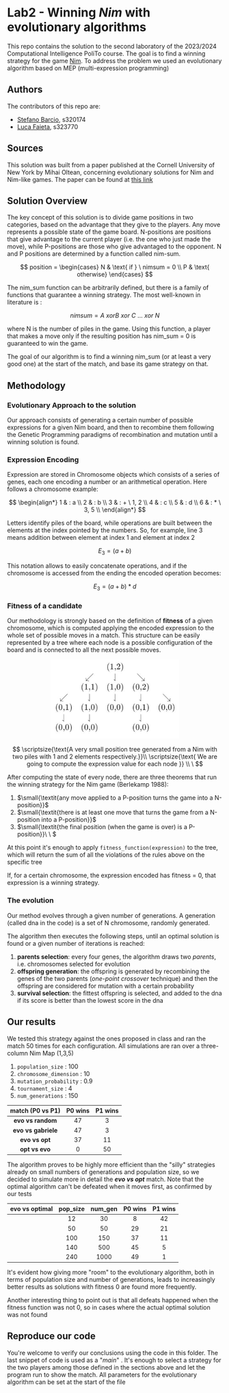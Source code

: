 # Lab2 - Winning *Nim* with evolutionary algorithms
This repo contains the solution to the second laboratory of the 2023/2024 Computational Intelligence PoliTo course. The goal is to find a winning strategy for the game [Nim](https://en.wikipedia.org/wiki/Nim). To address the problem we used an evolutionary algorithm based on MEP (multi-expression programming) 
## Authors
The contributors of this repo are:
* [Stefano Barcio](https://github.com/stefbarcio/computational_intelligence_23-24), s320174 
* [Luca Faieta](https://github.com/LucaFaieta/Computational_Intelligence), s323770

## Sources 
This solution was built from a paper published at the Cornell University of New York by Mihai Oltean, concerning evolutionary solutions for Nim and Nim-like games. The paper can be found at [this link](https://arxiv.org/abs/2109.13109) 

## Solution Overview
The key concept of this solution is to divide game positions in two categories, based on the advantage that they give to the players. Any move represents a possible state of the game board. N-positions are positions that give advantage to the current player (i.e. the one who just made the move), while P-positions are those who give advantaged to the opponent. N and P positions are determined by a function called nim-sum.

$$
position = 
\begin{cases}
N & \text{ if } \ nimsum = 0 \\
P & \text{ otherwise}
\end{cases}
$$


The nim_sum function can be arbitrarily defined, but there is a family of functions that guarantee a winning strategy. The most well-known in literature is :

$$
nimsum = A \text{ } xor B \text{ } xor \text{  } C \text{ } ... \text{  } xor \text{ } N
$$

where N is the number of piles in the game. Using this function, a player that makes a move only if the resulting position has nim_sum = 0 is guaranteed to win the game.

The goal of our algorithm is to find a winning nim_sum (or at least a very good one) at the start of the match, and base its game strategy on that.


## Methodology
### Evolutionary Approach to the solution
Our approach consists of generating a certain number of possible expressions for a given Nim board, and then to recombine them following the Genetic Programming paradigms of recombination and mutation until a winning solution is found.

### Expression Encoding
Expression are stored in Chromosome objects which consists of a series of genes, each one encoding a number or an arithmetical operation. Here follows a chromosome example:

$$
\begin{align*}
1 & : a \\
2 & : b \\
3 & : + \ 1, 2 \\
4 & : c \\
5 & : d \\
6 & : * \ 3, 5 \\
\end{align*}
$$

Letters identify piles of the board, while operations are built between the elements at the index pointed by the numbers. So, for example, line 3 means addition between element at index 1 and element at index 2

$$
E_3 = (a+b)
$$

This notation allows to easily concatenate operations, and if the chromosome is accessed from the ending the encoded operation becomes:

$$
E_3 = (a+b)*d
$$

### Fitness of a candidate
Our methodology is strongly based on the definition of **fitness** of a given chromosome, which is computed applying the encoded expression to the whole set of possible moves in a match. This structure can be easily represented by a tree where each node is a possible configuration of the board and is connected to all the next possible moves.

<div align="center">
  <img src="nim_tree.JPG" alt="Nim Tree" width="300"/>
</div>


$$
\scriptsize{\text{A very small position tree generated from a Nim with two piles with 1 and 2 elements respectively.}}\\ 
\scriptsize{\text{ We are going to compute the expression value for each node
}} 
\\
\
$$


After computing the state of every node, there are three theorems that run the winning strategy for the Nim game
(Berlekamp 1988):


1. $\small{\textit{any move applied to a P-position turns the game into a N-position}}$
2. $\small{\textit{there is at least one move that turns the game from a N-position into a P-position}}$
3. $\small{\textit{the final position (when the game is over) is a P-position}}\\
\ $


At this point it's enough to apply `fitness_function(expression)` to the tree, which will return the sum of all the violations of the rules above on the specific tree  

If, for a certain chromosome, the expression encoded has fitness = 0, that expression is a winning strategy.


### The evolution
Our method evolves through a given number of generations. 
A generation (called dna in the code) is a set of N chromosome, randomly generated.

The algorithm then executes the following steps, until an optimal solution is found or a given number of iterations is reached:

  1. **parents selection**: every four genes, the algorithm draws two *parents*, i.e. chromosomes selected for evolution
  2. **offspring generation**: the offspring is generated by recombining the genes of the two parents (*one-point crossover* technique) and then the offspring are considered for mutation with a certain probability
  3. **survival selection**: the fittest offspring is selected, and added to the dna if its score is better than the lowest score in the dna

## Our results
We tested this strategy against the ones proposed in class and ran the match 50 times for each configuration. All simulations are ran over a three-column Nim Map (1,3,5)


1. `population_size` : 100
2. `chromosome_dimension` : 10
3. `mutation_probability` : 0.9
4. `tournament_size` : 4
5. `num_generations` : 150


| **match (P0 vs P1)** | **P0 wins** | **P1 wins** |
|:---:|:---:|:---:|
| **evo vs random** | 47 | 3 
| **evo vs gabriele** | 47 | 3 
| **evo vs opt** | 37 | 11
| **opt vs evo** | 0 | 50  

The algorithm proves to be highly more efficient than the "silly" strategies already on small numbers of generations and population size, so we decided to simulate more in detail the ***evo vs opt*** match. Note that the optimal algorithm can't be defeated when it moves first, as confirmed by our tests

| **evo vs optimal** | **pop_size** | **num_gen** | **P0 wins** |**P1 wins** |
|:---:|:---:|:---:|:---:|:---:|
| | 12 | 30 | 8 | 42
| | 50 | 50 | 29 | 21
| | 100 | 150 | 37 | 11
| | 140 | 500 | 45 | 5
| | 240 | 1000 | 49 | 1

It's evident how giving more "room" to the evolutionary algorithm, both in terms of population size and number of generations, leads to increasingly better results as solutions with fitness 0 are found more frequently.

Another interesting thing to point out is that all defeats happened when the fitness function was not 0, so in cases where the actual optimal solution was not found

## Reproduce our code
You're welcome to verify our conclusions using the code in this folder. The last snippet of code is used as a "*main*" . It's enough to select a strategy for the two players among those defined in the sections above and let the program run to show the match.
All parameters for the evolutionary algorithm can be set at the start of the file
